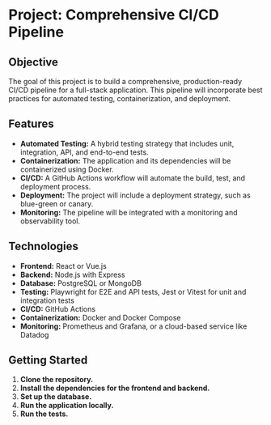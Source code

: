 # Project: Comprehensive CI/CD Pipeline

## Objective

The goal of this project is to build a comprehensive, production-ready CI/CD pipeline for a full-stack application. This pipeline will incorporate best practices for automated testing, containerization, and deployment.

## Features

*   **Automated Testing:** A hybrid testing strategy that includes unit, integration, API, and end-to-end tests.
*   **Containerization:** The application and its dependencies will be containerized using Docker.
*   **CI/CD:** A GitHub Actions workflow will automate the build, test, and deployment process.
*   **Deployment:** The project will include a deployment strategy, such as blue-green or canary.
*   **Monitoring:** The pipeline will be integrated with a monitoring and observability tool.

## Technologies

*   **Frontend:** React or Vue.js
*   **Backend:** Node.js with Express
*   **Database:** PostgreSQL or MongoDB
*   **Testing:** Playwright for E2E and API tests, Jest or Vitest for unit and integration tests
*   **CI/CD:** GitHub Actions
*   **Containerization:** Docker and Docker Compose
*   **Monitoring:** Prometheus and Grafana, or a cloud-based service like Datadog

## Getting Started

1.  **Clone the repository.**
2.  **Install the dependencies for the frontend and backend.**
3.  **Set up the database.**
4.  **Run the application locally.**
5.  **Run the tests.**